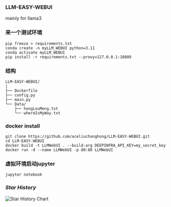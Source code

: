 ### LLM-EASY-WEBUI

mainly for llama3

### 来一个测试环境

```shell
pip freeze > requirements.txt
conda create -n myLLM_WEBUI python=3.11
conda activate myLLM_WEBUI
pip install -r requirements.txt --proxy=127.0.0.1:10809
```

### 结构

```text
LLM-EASY-WEBUI/
|
├── Dockerfile
├── config.py
├── main.py
└── Data/
    ├── hongLouMeng.txt
    └── whereIsMyWay.txt
```

### docker install

```shell
git clone https://github.com/aceliuchanghong/LLM-EASY-WEBUI.git
cd LLM-EASY-WEBUI
docker build -t LLMWebUI . --build-arg DEEPINFRA_API_KEY=my_secret_key
docker run -d --name LLMWebUI -p 80:80 LLMWebUI
```
### 虚拟环境启动jupyter
```shell
jupyter notebook 
```
### *Star History*

![Star History Chart](https://api.star-history.com/svg?repos=aceliuchanghong/LLM-EASY-WEBUI&type=Date)
